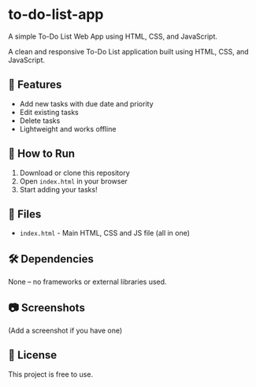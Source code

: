 # to-do-list-app
A simple To-Do List Web App using HTML, CSS, and JavaScript.

A clean and responsive To-Do List application built using HTML, CSS, and JavaScript.

## 🔧 Features
- Add new tasks with due date and priority
- Edit existing tasks
- Delete tasks
- Lightweight and works offline

## 🚀 How to Run
1. Download or clone this repository
2. Open `index.html` in your browser
3. Start adding your tasks!

## 📁 Files
- `index.html` - Main HTML, CSS and JS file (all in one)

## 🛠️ Dependencies
None – no frameworks or external libraries used.

## 📷 Screenshots
(Add a screenshot if you have one)

## 📄 License
This project is free to use.

